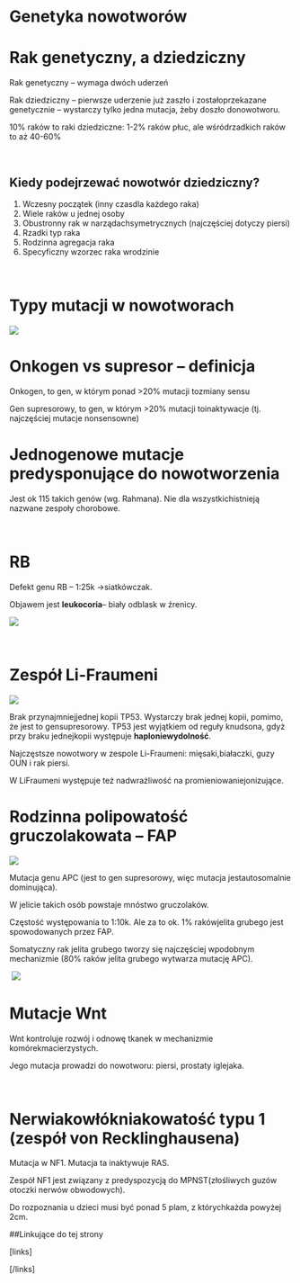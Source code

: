 # Genetyka nowotworów

# Rak genetyczny, a dziedziczny

Rak genetyczny – wymaga dwóch uderzeń

Rak dziedziczny – pierwsze uderzenie już zaszło i zostałoprzekazane genetycznie – wystarczy tylko jedna mutacja, żeby doszło donowotworu.

10% raków to raki dziedziczne: 1-2% raków płuc, ale wśródrzadkich raków to aż 40-60%

 

## Kiedy podejrzewać nowotwór dziedziczny?
1. Wczesny początek (inny czasdla każdego raka)
2. Wiele raków u jednej osoby
3. Obustronny rak w narządachsymetrycznych (najczęściej dotyczy piersi)
4. Rzadki typ raka
5. Rodzinna agregacja raka
6. Specyficzny wzorzec raka wrodzinie

 

# Typy mutacji w nowotworach

![](img/mutacje-w-nowotworach.png)



# Onkogen vs supresor – definicja

Onkogen, to gen, w którym ponad >20% mutacji tozmiany sensu

Gen supresorowy, to gen, w którym >20% mutacji toinaktywacje (tj. najczęściej mutacje nonsensowne)



# Jednogenowe mutacje predysponujące do nowotworzenia

Jest ok 115 takich genów (wg. Rahmana). Nie dla wszystkichistnieją nazwane zespoły chorobowe.

 

# RB

Defekt genu RB – 1:25k →siatkówczak.

Objawem jest **leukocoria**­– biały odblask w źrenicy.

![](img/rb.png)                     

 

# Zespół Li-Fraumeni

![](img/li-fraumeni.png)

Brak przynajmniejjednej kopii TP53. Wystarczy brak jednej kopii, pomimo, że jest to gensupresorowy. TP53 jest wyjątkiem od reguły knudsona, gdyż przy braku jednejkopii występuje **haploniewydolność**.

Najczęstsze nowotwory w zespole Li-Fraumeni: mięsaki,białaczki, guzy OUN i rak piersi.

W LiFraumeni występuje też nadwrażliwość na promieniowaniejonizujące.



# Rodzinna polipowatość gruczolakowata – FAP

![](img/fap.png)                              

Mutacja genu APC (jest to gen supresorowy, więc mutacja jestautosomalnie dominująca). 

W jelicie takich osób powstaje mnóstwo gruczolaków.  

Częstość występowania to 1:10k. Ale za to ok. 1% rakówjelita grubego jest spowodowanych przez FAP.

Somatyczny rak jelita grubego tworzy się najczęściej wpodobnym mechanizmie (80% raków jelita grubego wytwarza mutację APC).

 ![](img/fap2.png)



# Mutacje Wnt

Wnt kontroluje rozwój i odnowę tkanek w mechanizmie komórekmacierzystych.

Jego mutacja prowadzi do nowotworu: piersi, prostaty iglejaka.

 

# Nerwiakowłókniakowatość typu 1 (zespół von Recklinghausena)

Mutacja w NF1. Mutacja ta inaktywuje RAS.

Zespół NF1 jest związany z predyspozycją do MPNST(złośliwych guzów otoczki nerwów obwodowych).

Do rozpoznania u dzieci musi być ponad 5 plam, z którychkażda powyżej 2cm.



##Linkujące do tej strony

[links]


[/links]











